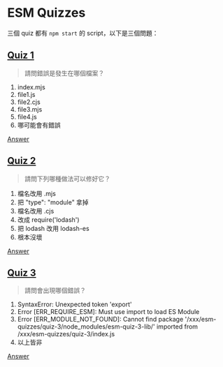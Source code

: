 # ESM Quizzes

三個 quiz 都有 `npm start` 的 script，以下是三個問題：

## [Quiz 1](./quiz-1)

> 請問錯誤是發生在哪個檔案？ 

1. index.mjs
2. file1.js
3. file2.cjs
4. file3.mjs
5. file4.js
6. 哪可能會有錯誤

[Answer](./quiz-1/answer.txt)

## [Quiz 2](./quiz-2)

> 請問下列哪種做法可以修好它？ 

1. 檔名改用 .mjs
2. 把 "type": "module" 拿掉
3. 檔名改用 .cjs
4. 改成 require('lodash')
5. 把 lodash 改用 lodash-es
6. 根本沒壞

[Answer](./quiz-2/answer.txt)

## [Quiz 3](./quiz-3)

> 請問會出現哪個錯誤？ 

1. SyntaxError: Unexpected token 'export'
2. Error [ERR_REQUIRE_ESM]: Must use import to load ES Module
3. Error [ERR_MODULE_NOT_FOUND]: Cannot find package '/xxx/esm-quizzes/quiz-3/node_modules/esm-quiz-3-lib/' imported from /xxx/esm-quizzes/quiz-3/index.js
4. 以上皆非

[Answer](./quiz-3/answer.txt)
